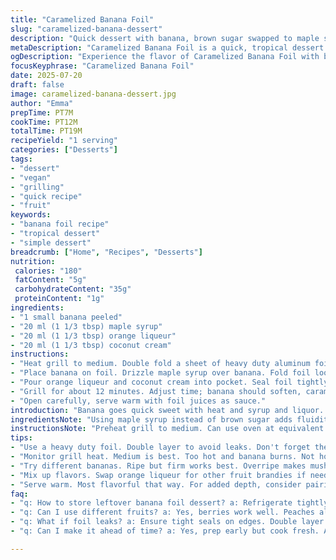 ```yaml
---
title: "Caramelized Banana Foil"
slug: "caramelized-banana-dessert"
description: "Quick dessert with banana, brown sugar swapped to maple syrup, rum replaced by orange liqueur, cream replaced with coconut cream. Grill wrapped in foil about 12 minutes. Sweet, sticky, tropical. Minimal prep, rustic presentation. Vegetarian, gluten free, nut free, egg free. Uses double layer aluminum foil to hold juices. Opens with warm sauce at the end."
metaDescription: "Caramelized Banana Foil is a quick, tropical dessert featuring banana, maple syrup, orange liqueur and coconut cream. Sweet and sticky."
ogDescription: "Experience the flavor of Caramelized Banana Foil with banana, syrup, and coconut cream. A quick, delicious dessert with a tropical twist."
focusKeyphrase: "Caramelized Banana Foil"
date: 2025-07-20
draft: false
image: caramelized-banana-dessert.jpg
author: "Emma"
prepTime: PT7M
cookTime: PT12M
totalTime: PT19M
recipeYield: "1 serving"
categories: ["Desserts"]
tags:
- "dessert"
- "vegan"
- "grilling"
- "quick recipe"
- "fruit"
keywords:
- "banana foil recipe"
- "tropical dessert"
- "simple dessert"
breadcrumb: ["Home", "Recipes", "Desserts"]
nutrition: 
 calories: "180"
 fatContent: "5g"
 carbohydrateContent: "35g"
 proteinContent: "1g"
ingredients:
- "1 small banana peeled"
- "20 ml (1 1/3 tbsp) maple syrup"
- "20 ml (1 1/3 tbsp) orange liqueur"
- "20 ml (1 1/3 tbsp) coconut cream"
instructions:
- "Heat grill to medium. Double fold a sheet of heavy duty aluminum foil."
- "Place banana on foil. Drizzle maple syrup over banana. Fold foil loosely around banana leaving pocket open."
- "Pour orange liqueur and coconut cream into pocket. Seal foil tightly but leave room to create steam."
- "Grill for about 12 minutes. Adjust time; banana should soften, caramelize slightly, juices bubbling."
- "Open carefully, serve warm with foil juices as sauce."
introduction: "Banana goes quick sweet with heat and syrup and liquor. Foil traps steam, caramel forms. Coconut cream adds tropical richness instead of dairy. Orange liqueur gives fresh citrus twist, not heavy like rum. Prep takes minutes. Grill or oven works. No fuss, no bowls needed. Simple sticky syrup pools under banana. Bite tender fruit, sharp glaze. Great small dessert for one. No eggs, no nuts, gluten free. Banana caramel done different. This time maple for sugar, coconut cream for fat. Liqueur changes the flavor profile—something lighter, fruitier. Serve warm right from foil, spoon juice over. Small changes shift classical flavor slightly. More aromatic, tropical, lighter mouthfeel. The foil pouch shapes cooking environment like tiny steam oven. Perspiring banana, caramelizing sticky syrup meld. This snack ends meal lightly but richly. Tweakable, versatile. Let banana brown and bubble. No extra dishes. Outdoor grill or home oven works. Open pouch carefully to avoid hot juice spatters. Messy but fun and rustic."
ingredientsNote: "Using maple syrup instead of brown sugar adds fluidity and a deeper, woodsy sweetness. It melds into the banana faster and turns syrupy quicker. Orange liqueur replaces rum for brightness and citrus aroma while keeping alcohol warmth. Coconut cream changes texture and flavor, adds thick fat without dairy creaminess. It also complements tropical banana better. Measurements are slightly increased for a moister papillote and to compensate for faster evaporation on the grill. Banana choice matters — ripe but firm. Too soft and it turns mushy, too green and flavor won’t develop. A small banana avoids oversized cooking times. Double foil sheet prevents leaks and catches syrup. Warm ingredients blend in packet creating sauce when hot. Foil wrinkles and folds may trap juice but easy to pour out when serving. Adjust ingredient ratios to taste but keep liquid to banana proportion balanced or mixture runs too thin or thick. Syrup amount controls sweetness intensity; more syrup thickens sauce too. Coconut cream ensures saucy texture without wateriness. Orange liqueur can be swapped with other fruit brandies for variation but citrus profiles preferred. Maple syrup and coconut cream both bring subtle flavor layers beyond simple sugar and cream."
instructionsNote: "Preheat grill to medium. Can use oven at equivalent heat (about 180°C). Double layer heavy foil for durability and leak prevention. Place peeled banana lengthwise. Pour syrup directly over banana for even coating. Fold foil halfway around but leave top open pocket for liquids. Pour liqueur and coconut cream into pocket carefully. Seal foil completely by folding edges tight but allow enough space inside for steam and expansion to avoid bursting. Cooking for 12 minutes is guideline; monitor carefully. Banana should soften, become fragrant and syrup should bubble and thicken. Avoid overcooking to prevent banana turning to puree or syrup burning. Remove from heat cautiously; foil packet hot with steam. Open on plate, tilt pouch to pour accumulated sauce over banana. Serve warm in foil or transfer banana to dish. Foil cooking creates natural steam environment inside packet. Liquids mix and caramelize with heat around banana. Minimal cleanup needed. Adjust times ±2 minutes as grills vary in strength. Sauce consistency depends on syrup choice and cooking time. Let foil cool slightly before serving to avoid burns. Optionally serve with ice cream or nuts outside base recipe but original designed allergen free and vegan friendly by default with coconut cream replacing dairy."
tips:
- "Use a heavy duty foil. Double layer to avoid leaks. Don't forget the pocket. It holds all the syrup goodness while cooking. Ensure you seal it well."
- "Monitor grill heat. Medium is best. Too hot and banana burns. Not hot enough and you won't get caramelization. Adjust the timing too."
- "Try different bananas. Ripe but firm works best. Overripe makes mushy. Under ripe lacks flavor. Look for color and slight give. Experiment as needed."
- "Mix up flavors. Swap orange liqueur for other fruit brandies if needed. Coconut cream can change too. Almond milk or soy cream alter texture but may work."
- "Serve warm. Most flavorful that way. For added depth, consider pairing with ice cream or sprinkle some toasted coconut on top for crunch."
faq:
- "q: How to store leftover banana foil dessert? a: Refrigerate tightly wrapped foil. Use within a couple days for best texture. Microwave to warm if needed."
- "q: Can I use different fruits? a: Yes, berries work well. Peaches also shine. Adjust cooking time. Softer fruits may need less time. Monitor closely."
- "q: What if foil leaks? a: Ensure tight seals on edges. Double layer helps prevent tears. Keep a watchful eye during grilling. Makes cleanup easier."
- "q: Can I make it ahead of time? a: Yes, prep early but cook fresh. Assemble but don’t grill until ready. Best when warm to enjoy flavors fully."

---
```

